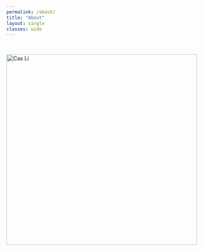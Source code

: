 ```yaml
---
permalink: /about/
title: "About"
layout: single
classes: wide
---
```

<img src="/assets/images/casimage.jpg" alt="Cas Li" style="float:left;width:500px;padding: 30px 40px 0px 0px">
<p style="overflow:hidden;">
Cas Li is an Asian-American lyricist, librettist, composer, director, actor, and writer based in the Greater Boston area. Currently historian and vice-president emeritus of Harvard’s nationally-recognized Asian Student Arts Project (ASAP), Cas is a rising junior at Harvard College studying a joint concentration in Computer Science and Theatre, Dance & Media. <br>

Cas' upcoming project is directing a pan-Asian and Latine production of Footloose jointly sponsored by ASAP and sister organization TEATRO! this fall at the Agassiz Theater, interrogating Ren's diasporic journey and themes of intergenerational trauma present in Bomont's tight-knit, almost familial community. <br>

Cas is also currently working on the book, lyrics, and music for while True, an original musical that centers authenticity in a bid to understand what it means to be human in the face of world-changing artificial intelligence technologies, with a staged reading planned for early spring 2024. <br>

Previously, Cas has directed ISCARIOT: THE MUSICAL, a queer and Asian adaptation of the biblical tale of Judas and Jesus, which received regional and national recognition. In spring 2022, Cas also wrote and directed 52!: A Statistics Cabaret, a jukebox musical following the life of a queer statistician from industry to academia, inspired by their own experiences as a femme-presenting person in STEM. As an actor, they performed in ASAP’s all-Asian production of Legally Blonde: The Musical, which received national recognition in fall 2021. In spring 2022, they performed in the Harvard-Radcliffe Gilbert and Sullivan Players’ The Milk Made; or, The Friend of Anarchy, a groundbreaking Asian-American rewrite of G&S’s culturally insensitive The Mikado, receiving international recognition. While their directing pursuits have kept them busy, Cas also not-so-secretly aspires to be a music director, and has assistant music directed Atalanta and music assisted for OUT this past year. <br>

As a theatremaker and writer, Cas is particularly interested in exploring the in-betweens, especially the intersections of politicized identities. They also enjoy creating art that makes audience members question their stake in the consumption of their work, spurring action in pursuit of a more equitable and just world. 
</p>




